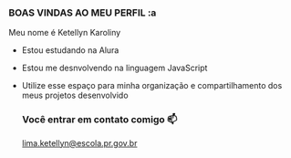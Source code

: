 ### BOAS VINDAS AO MEU PERFIL :a

Meu nome é Ketellyn Karoliny

- Estou estudando na Alura
- Estou me desnvolvendo na linguagem JavaScript
- Utilize esse espaço para minha organização e compartilhamento dos meus projetos desenvolvido

  ### Você entrar em contato comigo 📫

  lima.ketellyn@escola.pr.gov.br
